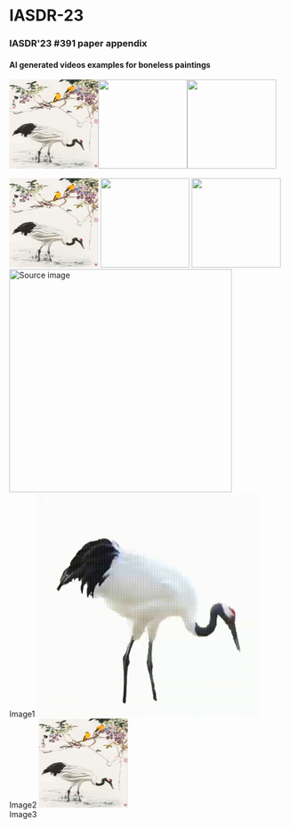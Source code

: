 # IASDR-23

### IASDR'23 #391 paper appendix

#### AI generated videos examples for boneless paintings



<img src="/img/cbb.gif" width="160" height="160"/><img src="/img/f27ca2560ed8abd1eb16e8317e9cefc.png" width="160" height="160"/><img src="/img/f27ca2560ed8abd1eb16e8317e9cefc.png" width="160" height="160"/>

<span style="display:inline-block;">
    <img src="/img/cbb.gif" width="160" height="160"/>
    <img src="/path/image2.gif" width="160" height="160"/>
    <img src="/path/image3.gif" width="160" height="160"/>
</span>

<span style="display:inline-block;">
    <img src="/img/f27ca2560ed8abd1eb16e8317e9cefc.png" width="400" height="400" title="Source image"/><br>Image1
    <img src="/img/crane1.gif" width="400" height="400" title="Action video"/><br>Image2
    <img src="/img/cbb.gif" width="160" height="160" title="Output results"/><br>Image3
</span>
